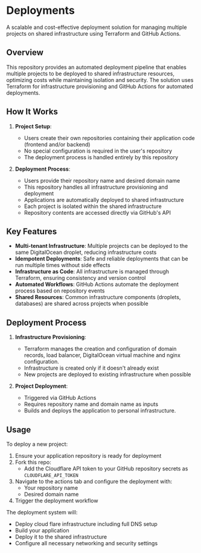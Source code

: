 # Deployments

A scalable and cost-effective deployment solution for managing multiple projects on shared infrastructure using Terraform and GitHub Actions.

## Overview

This repository provides an automated deployment pipeline that enables multiple projects to be deployed to shared infrastructure resources, optimizing costs while maintaining isolation and security. The solution uses Terraform for infrastructure provisioning and GitHub Actions for automated deployments.

## How It Works

1. **Project Setup**:
   - Users create their own repositories containing their application code (frontend and/or backend)
   - No special configuration is required in the user's repository
   - The deployment process is handled entirely by this repository

2. **Deployment Process**:
   - Users provide their repository name and desired domain name
   - This repository handles all infrastructure provisioning and deployment
   - Applications are automatically deployed to shared infrastructure
   - Each project is isolated within the shared infrastructure
   - Repository contents are accessed directly via GitHub's API

## Key Features

- **Multi-tenant Infrastructure**: Multiple projects can be deployed to the same DigitalOcean droplet, reducing infrastructure costs
- **Idempotent Deployments**: Safe and reliable deployments that can be run multiple times without side effects
- **Infrastructure as Code**: All infrastructure is managed through Terraform, ensuring consistency and version control
- **Automated Workflows**: GitHub Actions automate the deployment process based on repository events
- **Shared Resources**: Common infrastructure components (droplets, databases) are shared across projects when possible

## Deployment Process

1. **Infrastructure Provisioning**:
   - Terraform manages the creation and configuration of domain records, load balancer, DigitalOcean virtual machine and nginx configuration.
   - Infrastructure is created only if it doesn't already exist
   - New projects are deployed to existing infrastructure when possible

2. **Project Deployment**:
   - Triggered via GitHub Actions
   - Requires repository name and domain name as inputs
   - Builds and deploys the application to personal infrastructure.

## Usage

To deploy a new project:

1. Ensure your application repository is ready for deployment
2. Fork this repo: 
   * Add the Cloudflare API token to your GitHub repository secrets as `CLOUDFLARE_API_TOKEN`
3. Navigate to the actions tab and configure the deployment with:
   - Your repository name
   - Desired domain name
4. Trigger the deployment workflow

The deployment system will:
- Deploy cloud flare infrastructure including full DNS setup
- Build your application
- Deploy it to the shared infrastructure
- Configure all necessary networking and security settings